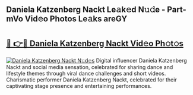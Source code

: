 ## Daniela Katzenberg Nackt Le𝚊k𝚎d N𝚞𝚍e - Part-mVo Vid𝚎o Photos Le𝚊ks areGY

# <h2><a href="http://fb0xm4.evod.top/?m=Daniela+Katzenberg+Nackt">🔗 👉🔴 Daniela Katzenberg Nackt Vid𝚎o Ph𝚘t𝚘s</a></h2>

[![Daniela Katzenberg Nackt N𝚞d𝚎s](https://i.imgur.com/8V9OHl7.gif)](http://fb0xm4.evod.top/?m=Daniela+Katzenberg+Nackt)
Digital influencer Daniela Katzenberg Nackt and social media sensation, celebrated for sharing dance and lifestyle themes through viral dance challenges and short videos. Charismatic performer Daniela Katzenberg Nackt, celebrated for their captivating stage presence and entertaining performances. 
